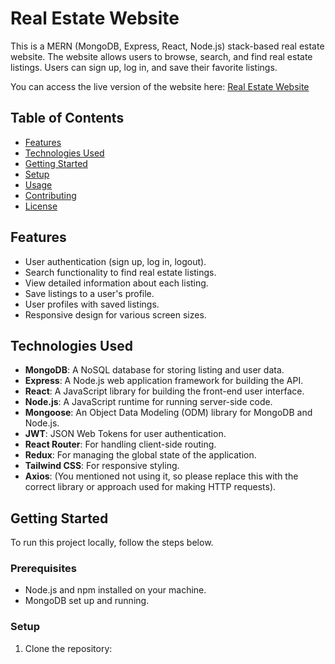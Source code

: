 # Real Estate Website

This is a MERN (MongoDB, Express, React, Node.js) stack-based real estate website. The website allows users to browse, search, and find real estate listings. Users can sign up, log in, and save their favorite listings.

You can access the live version of the website here: [Real Estate Website](https://mern-estate-uweg.onrender.com/)

## Table of Contents
- [Features](#features)
- [Technologies Used](#technologies-used)
- [Getting Started](#getting-started)
- [Setup](#setup)
- [Usage](#usage)
- [Contributing](#contributing)
- [License](#license)

## Features
- User authentication (sign up, log in, logout).
- Search functionality to find real estate listings.
- View detailed information about each listing.
- Save listings to a user's profile.
- User profiles with saved listings.
- Responsive design for various screen sizes.

## Technologies Used
- **MongoDB**: A NoSQL database for storing listing and user data.
- **Express**: A Node.js web application framework for building the API.
- **React**: A JavaScript library for building the front-end user interface.
- **Node.js**: A JavaScript runtime for running server-side code.
- **Mongoose**: An Object Data Modeling (ODM) library for MongoDB and Node.js.
- **JWT**: JSON Web Tokens for user authentication.
- **React Router**: For handling client-side routing.
- **Redux**: For managing the global state of the application.
- **Tailwind CSS**: For responsive styling.
- **Axios**: (You mentioned not using it, so please replace this with the correct library or approach used for making HTTP requests).

## Getting Started
To run this project locally, follow the steps below.

### Prerequisites
- Node.js and npm installed on your machine.
- MongoDB set up and running.

### Setup
1. Clone the repository:
